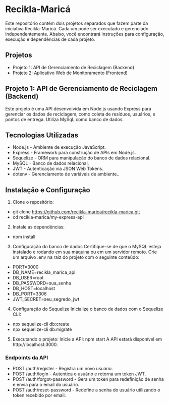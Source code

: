 # Recikla-Maricá


Este repositório contém dois projetos separados que fazem parte da iniciativa Recikla-Maricá. Cada um pode ser executado e gerenciado independentemente. Abaixo, você encontrará instruções para configuração, execução e dependências de cada projeto.
## Projetos
- Projeto 1: API de Gerenciamento de Reciclagem (Backend)
- Projeto 2: Aplicativo Web de Monitoramento (Frontend)

## Projeto 1: API de Gerenciamento de Reciclagem (Backend)
Este projeto é uma API desenvolvida em Node.js usando Express para gerenciar os dados de reciclagem, como coleta de resíduos, usuários, e pontos de entrega. Utiliza MySqL como banco de dados.

## Tecnologias Utilizadas
- Node.js - Ambiente de execução JavaScript.
- Express - Framework para construção de APIs em Node.js.
- Sequelize - ORM para manipulação do banco de dados relacional.
- MySQL - Banco de dados relacional.
- JWT - Autenticação via JSON Web Tokens.
- dotenv - Gerenciamento de variáveis de ambiente..


## Instalação e Configuração
1. Clone o repositório:
- git clone https://github.com/recikla-marica/recikla-marica.git
- cd recikla-marica/my-express-api
2. Instale as dependências:
- npm install

3. Configuração do banco de dados
Certifique-se de que o MySQL esteja instalado e rodando em sua máquina ou em um servidor remoto. Crie um arquivo .env na raiz do projeto com o seguinte conteúdo:

- PORT=3000
- DB_NAME=recikla_marica_api
- DB_USER=root
- DB_PASSWORD=sua_senha
- DB_HOST=localhost
- DB_PORT=3306
- JWT_SECRET=seu_segredo_jwt


4. Configuração do Sequelize
Inicialize o banco de dados com o Sequelize CLI:


- npx sequelize-cli db:create
- npx sequelize-cli db:migrate
5. Executando o projeto:
Inicie a API:
npm start
A API estará disponível em http://localhost:3000.

### Endpoints da API
- POST /auth/register - Registra um novo usuário.
- POST /auth/login - Autentica o usuário e retorna um token JWT.
- POST /auth/forgot-password - Gera um token para redefinição de senha e envia para o email do usuário.
- POST /auth/reset-password - Redefine a senha do usuário utilizando o token recebido por email.
